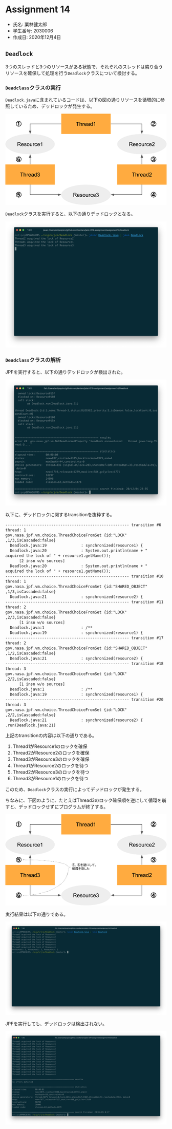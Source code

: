 # Assignment 14

* 氏名: 栗林健太郎
* 学生番号: 2030006
* 作成日: 2020年12月4日

## `Deadlock`

3つのスレッドと3つのリソースがある状態で、それぞれのスレッドは隣り合うリソースを確保して処理を行う`Deadlock`クラスについて検討する。

### `Deadclass`クラスの実行

`Deadlock.java`に含まれているコードは、以下の図の通りリソースを循環的に参照しているため、デッドロックが発生する。

![](./deadlock-diagram.png)

`Deadlock`クラスを実行すると、以下の通りデッドロックとなる。

![](./Deadlock.png)

### `Deadclass`クラスの解析

JPFを実行すると、以下の通りデッドロックが検出された。

![](./DeadlockJpf.png)

以下に、デッドロックに関するtransitionを抜粋する。

```
------------------------------------------------------ transition #6 thread: 1
gov.nasa.jpf.vm.choice.ThreadChoiceFromSet {id:"LOCK" ,1/3,isCascaded:false}
  Deadlock.java:19               : synchronized(resource1) {
  Deadlock.java:20               : System.out.println(name + " acquired the lock of " + resource1.getName());
      [2 insn w/o sources]
  Deadlock.java:20               : System.out.println(name + " acquired the lock of " + resource1.getName());
------------------------------------------------------ transition #10 thread: 1
gov.nasa.jpf.vm.choice.ThreadChoiceFromSet {id:"SHARED_OBJECT" ,1/3,isCascaded:false}
  Deadlock.java:21               : synchronized(resource2) {
------------------------------------------------------ transition #11 thread: 2
gov.nasa.jpf.vm.choice.ThreadChoiceFromSet {id:"LOCK" ,2/3,isCascaded:false}
      [1 insn w/o sources]
  Deadlock.java:1                : /**
  Deadlock.java:19               : synchronized(resource1) {
------------------------------------------------------ transition #17 thread: 2
gov.nasa.jpf.vm.choice.ThreadChoiceFromSet {id:"SHARED_OBJECT" ,1/2,isCascaded:false}
  Deadlock.java:21               : synchronized(resource2) {
------------------------------------------------------ transition #18 thread: 3
gov.nasa.jpf.vm.choice.ThreadChoiceFromSet {id:"LOCK" ,2/2,isCascaded:false}
      [1 insn w/o sources]
  Deadlock.java:1                : /**
  Deadlock.java:19               : synchronized(resource1) {
------------------------------------------------------ transition #20 thread: 3
gov.nasa.jpf.vm.choice.ThreadChoiceFromSet {id:"LOCK" ,2/2,isCascaded:false}
  Deadlock.java:21               : synchronized(resource2) {
.run(Deadlock.java:21)
```

上記のtransitionの内容は以下の通りである。

1. Thread1がResource1のロックを確保
2. Thread2がResource2のロックを確保
3. Thread3がResource3のロックを確保
4. Thread1がResource2のロックを待つ
5. Thread2がResource3のロックを待つ
6. Thread3がResource1のロックを待つ

このため、`Deadlock`クラスの実行によってデッドロックが発生する。

ちなみに、下図のように、たとえばThread3のロック確保順を逆にして循環を崩すと、デッドロックせずにプログラムが終了する。

![](./non-deadlock-diagram.png)

実行結果は以下の通りである。

![](./NonDeadlock.png)

JPFを実行しても、デッドロックは検出されない。

![](./NonDeadlockJpf.png)

